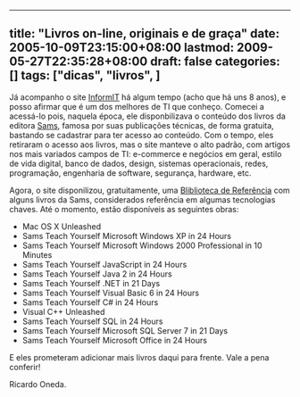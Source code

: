 
---
title: "Livros on-line, originais e de graça"
date: 2005-10-09T23:15:00+08:00
lastmod: 2009-05-27T22:35:28+08:00
draft: false
categories: []
tags: ["dicas", "livros", ]
---


Já acompanho o site [InformIT](http://www.informit.com/) há algum tempo (acho que há uns 8 anos), e posso afirmar que é um dos melhores de TI que conheço. Comecei a acessá-lo pois, naquela época, ele disponbilizava o conteúdo dos livros da editora [Sams](http://www.samspublishing.com/), famosa por suas publicações técnicas, de forma gratuita, bastando se cadastrar para ter acesso ao conteúdo. Com o tempo, eles retiraram o acesso aos livros, mas o site manteve o alto padrão, com artigos nos mais variados campos de TI: e-commerce e negócios em geral, estilo de vida digital, banco de dados, design, sistemas operacionais, redes, programação, engenharia de software, segurança, hardware, etc.

Agora, o site disponilizou, gratuitamente, uma [Bliblioteca de Referência](http://www.informit.com/library/index.asp) com alguns livros da Sams, considerados referência em algumas tecnologias chaves. Até o momento, estão disponíveis as seguintes obras:

*   Mac OS X Unleashed 
*   Sams Teach Yourself Microsoft Windows XP in 24 Hours 
*   Sams Teach Yourself Microsoft Windows 2000 Professional in 10 Minutes 
*   Sams Teach Yourself JavaScript in 24 Hours 
*   Sams Teach Yourself Java 2 in 24 Hours 
*   Sams Teach Yourself .NET in 21 Days 
*   Sams Teach Yourself Visual Basic 6 in 24 Hours 
*   Sams Teach Yourself C# in 24 Hours 
*   Visual C++ Unleashed 
*   Sams Teach Yourself SQL in 24 Hours 
*   Sams Teach Yourself Microsoft SQL Server 7 in 21 Days 
*   Sams Teach Yourself Microsoft Office in 24 Hours 


E eles prometeram adicionar mais livros daqui para frente. Vale a pena conferir!

Ricardo Oneda.

